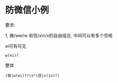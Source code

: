 # 防微信小例

要求:

1, 微/wei/w 和信/xin/x的自由组合, 中间可以有多个空格

ei可有可无

```
w(ei)?
```

整体

```
(微|w(ei)?)\s*(信|x(in)?)
```

